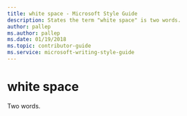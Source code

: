 ```yaml
---
title: white space - Microsoft Style Guide
description: States the term "white space" is two words.
author: pallep
ms.author: pallep
ms.date: 01/19/2018
ms.topic: contributor-guide
ms.service: microsoft-writing-style-guide
---
```


# white space

Two words.
